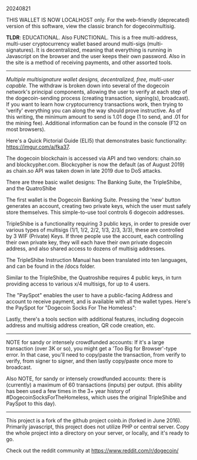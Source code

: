 20240821

THIS WALLET IS NOW LOCALHOST only. For the web-friendly (deprecated) version of this software, view the classic branch for dogecoinmultisig.

**TLDR**: EDUCATIONAL. Also FUNCTIONAL. This is a free multi-address, multi-user cryptocurrency wallet based around multi-sigs (multi-signatures). It is decentralized, meaning that everything is running in Javascript on the browser and the user keeps their own password. Also in the site is a method of receiving payments, and other assorted tools.


**********************************************

*Multiple multisignature wallet designs, decentralized, free, multi-user capable.* The withdraw is broken down into several of the dogecoin network's principal components, allowing the user to verify at each step of the dogecoin-sending process (creating transaction, signing(s), broadcast). If you want to learn how cryptocurrency transactions work, then trying to 'verify' everything you can along the way should prove instructive. As of this writing, the minimum amount to send is 1.01 doge (1 to send, and .01 for the mining fee). Additional information can be found in the console (F12 on most browsers).

Here's a Quick Pictorial Guide (ELI5) that demonstrates basic functionality: https://imgur.com/a/fka37.

The dogecoin blockchain is accessed via API and two vendors: chain.so and blockcypher.com. Blockcypher is now the default (as of August 2019) as chain.so API was taken down in late 2019 due to DoS attacks.

There are three basic wallet designs: The Banking Suite, the TripleShibe, and the QuatroShibe

The first wallet is the Dogecoin Banking Suite. Pressing the 'new' button generates an account, creating two private keys, which the user must safely store themselves. This simple-to-use tool controls 6 dogecoin addresses.

TripleShibe is a functionality requiring 3 public keys, in order to preside over various types of multisigs (1/1, 1/2, 2/2, 1/3, 2/3, 3/3), these are controlled by 3 WIF (Private) Keys. If three people use the account, each controlling their own private key, they will each have their own private dogecoin address, and also shared access to dozens of multisig addresses. 

The TripleShibe Instruction Manual has been translated into ten languages, and can be found in the /docs folder.

Similar to the TripleShibe, the Quatroshibe requires 4 public keys, in turn providing access to various x/4 multisigs, for up to 4 users.

The "PaySpot" enables the user to have a public-facing Address and account to receive payment, and is available with all the wallet types. Here's the PaySpot for "Dogecoin Socks For The Homeless": 


Lastly, there's a tools section with additional features, including dogecoin address and multisig address creation, QR code creation, etc.

*******************************************************************************************************************

NOTE for sandy or intensely crowdfunded accounts: If it's a large transaction (over 3K or so), you might get a 'Too Big for Browser'-type error. In that case, you'll need to copy/paste the transaction, from verify to verify, from signer to signer, and then lastly copy/paste once more to broadcast. 

Also NOTE, for sandy or intensely crowdfunded accounts: there is (currently) a maximum of 60 transactions (inputs) per output. (this ability has been used a few times in the 3+ year history of #DogecoinSocksForTheHomeless, which uses the original TripleShibe and PaySpot to this day).

**********************************************************************************************************

This project is a fork of the github project coinb.in (forked in June 2016). Primarily javascript, this project does not utilize PHP or central server. Copy the whole project into a directory on your server, or locally, and it's ready to go.

Check out the reddit community at https://www.reddit.com/r/dogecoin/



